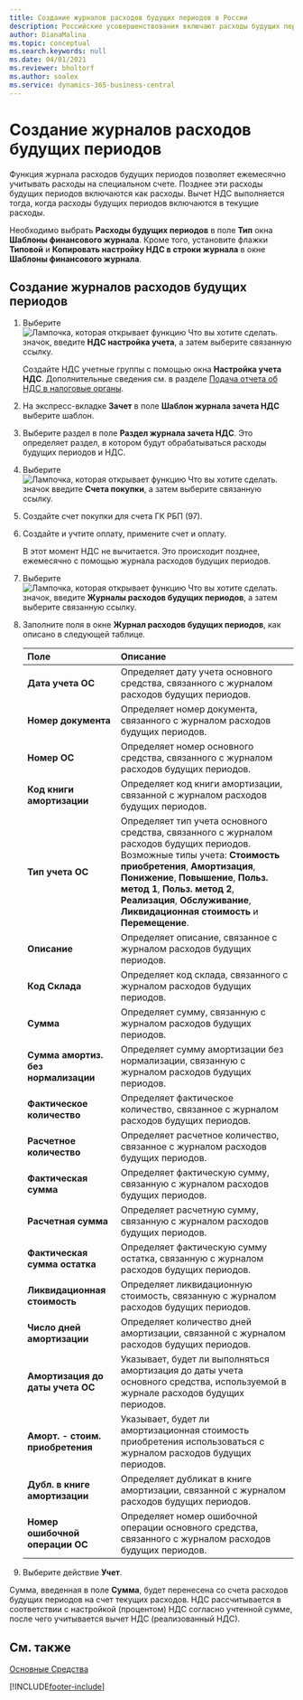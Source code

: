 ```yaml
---
title: Создание журналов расходов будущих периодов в России
description: Российские усовершенствования включают расходы будущих периодов.
author: DianaMalina
ms.topic: conceptual
ms.search.keywords: null
ms.date: 04/01/2021
ms.reviewer: bholtorf
ms.author: soalex
ms.service: dynamics-365-business-central
---
```


# Создание журналов расходов будущих периодов

Функция журнала расходов будущих периодов позволяет ежемесячно учитывать расходы на специальном счете. Позднее эти расходы будущих периодов включаются как расходы. Вычет НДС выполняется тогда, когда расходы будущих периодов включаются в текущие расходы.

Необходимо выбрать **Расходы будущих периодов** в поле **Тип** окна **Шаблоны финансового журнала**. Кроме того, установите флажки **Типовой** и **Копировать настройку НДС в строки журнала** в окне **Шаблоны финансового журнала**.

## Создание журналов расходов будущих периодов

1. Выберите ![Лампочка, которая открывает функцию Что вы хотите сделать.](../../media/ui-search/search_small.png "Что вы хотите сделать") значок, введите **НДС настройка учета**, а затем выберите связанную ссылку.

   Создайте НДС учетные группы с помощью окна **Настройка учета НДС**. Дополнительные сведения см. в разделе [Подача отчета об НДС в налоговые органы](../../finance-how-report-vat.md).

2. На экспресс-вкладке **Зачет** в поле **Шаблон журнала зачета НДС** выберите шаблон.

3. Выберите раздел в поле **Раздел журнала зачета НДС**. Это определяет раздел, в котором будут обрабатываться расходы будущих периодов и НДС.

4. Выберите ![Лампочка, которая открывает функцию Что вы хотите сделать.](../../media/ui-search/search_small.png "Что вы хотите сделать") значок введите **Счета покупки**, а затем выберите связанную ссылку.

5. Создайте счет покупки для счета ГК РБП (97).

6. Создайте и учтите оплату, примените счет и оплату.

   В этот момент НДС не вычитается. Это происходит позднее, ежемесячно с помощью журнала расходов будущих периодов.

7. Выберите ![Лампочка, которая открывает функцию Что вы хотите сделать.](../../media/ui-search/search_small.png "Что вы хотите сделать") значок, введите **Журналы расходов будущих периодов**, а затем выберите связанную ссылку.

8. Заполните поля в окне **Журнал расходов будущих периодов**, как описано в следующей таблице.

   | Поле                              | Описание                                                  |
   | :--------------------------------- | :----------------------------------------------------------- |
   | **Дата учета ОС**                | Определяет дату учета основного средства, связанного с журналом расходов будущих периодов. |
   | **Номер документа**                   | Определяет номер документа, связанного с журналом расходов будущих периодов. |
   | **Номер ОС**                         | Определяет номер основного средства, связанного с журналом расходов будущих периодов. |
   | **Код книги амортизации**         | Определяет код книги амортизации, связанной с журналом расходов будущих периодов. |
   | **Тип учета ОС**                | Определяет тип учета основного средства, связанного с журналом расходов будущих периодов. Возможные типы учета: **Стоимость приобретения**, **Амортизация**, **Понижение**, **Повышение**, **Польз. метод 1**, **Польз. метод 2**, **Реализация**, **Обслуживание**, **Ликвидационная стоимость** и **Перемещение**. |
   | **Описание**                    | Определяет описание, связанное с журналом расходов будущих периодов. |
   | **Код Склада**                  | Определяет код склада, связанного с журналом расходов будущих периодов. |
   | **Сумма**                         | Определяет сумму, связанную с журналом расходов будущих периодов. |
   | **Сумма амортиз. без нормализации** | Определяет сумму амортизации без нормализации, связанную с журналом расходов будущих периодов. |
   | **Фактическое количество**                | Определяет фактическое количество, связанное с журналом расходов будущих периодов. |
   | **Расчетное количество**                 | Определяет расчетное количество, связанное с журналом расходов будущих периодов. |
   | **Фактическая сумма**                  | Определяет фактическую сумму, связанную с журналом расходов будущих периодов. |
   | **Расчетная сумма**                   | Определяет расчетную сумму, связанную с журналом расходов будущих периодов. |
   | **Фактическая сумма остатка**        | Определяет фактическую сумму остатка, связанную с журналом расходов будущих периодов. |
   | **Ликвидационная стоимость**                 | Определяет ликвидационную стоимость, связанную с журналом расходов будущих периодов. |
   | **Число дней амортизации**       | Определяет количество дней амортизации, связанной с журналом расходов будущих периодов. |
   | **Амортизация до даты учета ОС**    | Указывает, будет ли выполняться амортизация до даты учета основного средства, используемой в журнале расходов будущих периодов. |
   | **Аморт. - стоим. приобретения**         | Указывает, будет ли амортизационная стоимость приобретения использоваться с журналом расходов будущих периодов. |
   | **Дубл. в книге амортизации** | Определяет дубликат в книге амортизации, связанной с журналом расходов будущих периодов. |
   | **Номер ошибочной операции ОС**             | Определяет номер ошибочной операции основного средства, связанного с журналом расходов будущих периодов. |

9. Выберите действие **Учет**. 

Сумма, введенная в поле **Сумма**, будет перенесена со счета расходов будущих периодов на счет текущих расходов. НДС рассчитывается в соответствии с настройкой (процентом) НДС согласно учтенной сумме, после чего учитывается вычет НДС (реализованный НДС).

## См. также

[Основные Средства](fixed-assets.md)  


[!INCLUDE[footer-include](../../includes/footer-banner.md)]